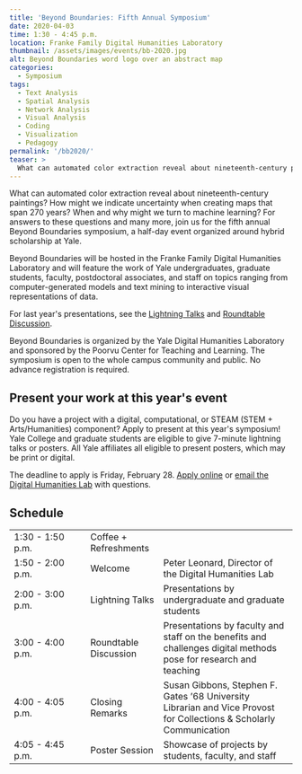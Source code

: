 ```yaml
---
title: 'Beyond Boundaries: Fifth Annual Symposium'
date: 2020-04-03
time: 1:30 - 4:45 p.m.
location: Franke Family Digital Humanities Laboratory
thumbnail: /assets/images/events/bb-2020.jpg
alt: Beyond Boundaries word logo over an abstract map
categories:
  - Symposium
tags:
  - Text Analysis
  - Spatial Analysis
  - Network Analysis
  - Visual Analysis
  - Coding
  - Visualization
  - Pedagogy
permalink: '/bb2020/'
teaser: >
  What can automated color extraction reveal about nineteenth-century paintings? How might we indicate uncertainty when creating maps that span 270 years? When and why might we turn to machine learning? For answers to these questions and many more, join us for the fifth annual Beyond Boundaries symposium, a half-day event organized around hybrid scholarship at Yale.
---
```

What can automated color extraction reveal about nineteenth-century paintings? How might we indicate uncertainty when creating maps that span 270 years? When and why might we turn to machine learning? For answers to these questions and many more, join us for the fifth annual Beyond Boundaries symposium, a half-day event organized around hybrid scholarship at Yale.

Beyond Boundaries will be hosted in the Franke Family Digital Humanities Laboratory and will feature the work of Yale undergraduates, graduate students, faculty, postdoctoral associates, and staff on topics ranging from computer-generated models and text mining to interactive visual representations of data.

For last year's presentations, see the <a href='https://www.youtube.com/watch?v=5j0it0mfLcs' target='_blank'>Lightning Talks</a> and <a href='https://www.youtube.com/watch?v=ExRYxT4CsQk' target='_blank'>Roundtable Discussion</a>.

Beyond Boundaries is organized by the Yale Digital Humanities Laboratory and sponsored by the Poorvu Center for Teaching and Learning. The symposium is open to the whole campus community and public. No advance registration is required.<br>

## Present your work at this year's event
Do you have a project with a digital, computational, or STEAM (STEM + Arts/Humanities) component? Apply to present at this year's symposium! Yale College and graduate students are eligible to give 7-minute lightning talks or posters. All Yale affiliates all eligible to present posters, which may be print or digital. 

The deadline to apply is Friday, February 28. <a href='https://docs.google.com/forms/d/e/1FAIpQLSeTuMU5uVcURVlvH9BXrCtiIN5jfitKBxSRVtZPslQpOzHQzQ/viewform' target='_blank'>Apply online</a> or [email the Digital Humanities Lab](mailto:dhlab@yale.edu) with questions.<br>

## Schedule
<table>
  <tr>
    <td style='width:120px'>1:30 - 1:50 p.m.</td>
    <td>Coffee + Refreshments</td>
  </tr>
  <tr>
    <td>1:50 - 2:00 p.m.</td>
    <td>Welcome</td>
    <td>Peter Leonard, Director of the Digital Humanities Lab</td>
  </tr>
  <tr>
    <td>2:00 - 3:00 p.m.</td>
    <td>Lightning Talks</td>
    <td>Presentations by undergraduate and graduate students</td>
  </tr>
  <tr>
    <td>3:00 - 4:00 p.m.</td>
    <td>Roundtable Discussion</td>
    <td>Presentations by faculty and staff on the benefits and challenges digital methods pose for research and teaching </td>
  </tr>
  <tr>
    <td>4:00 - 4:05 p.m.</td>
    <td>Closing Remarks</td>
    <td>Susan Gibbons, Stephen F. Gates ’68 University Librarian and Vice Provost for Collections & Scholarly Communication</td>
  </tr>
  <tr>
    <td>4:05 - 4:45 p.m.</td>
    <td>Poster Session</td>
    <td>Showcase of projects by students, faculty, and staff</td>
  </tr>
</table>

